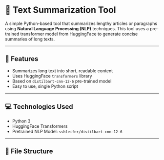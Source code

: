 # 📝 Text Summarization Tool

A simple Python-based tool that summarizes lengthy articles or paragraphs using **Natural Language Processing (NLP)** techniques. This tool uses a pre-trained transformer model from HuggingFace to generate concise summaries of long texts.

---

## 📌 Features

- Summarizes long text into short, readable content
- Uses HuggingFace `transformers` library
- Based on `distilbart-cnn-12-6` pre-trained model
- Easy to use, single Python script

---

## 💻 Technologies Used

- Python 3
- HuggingFace Transformers
- Pretrained NLP Model: `sshleifer/distilbart-cnn-12-6`

---

## 📂 File Structure


